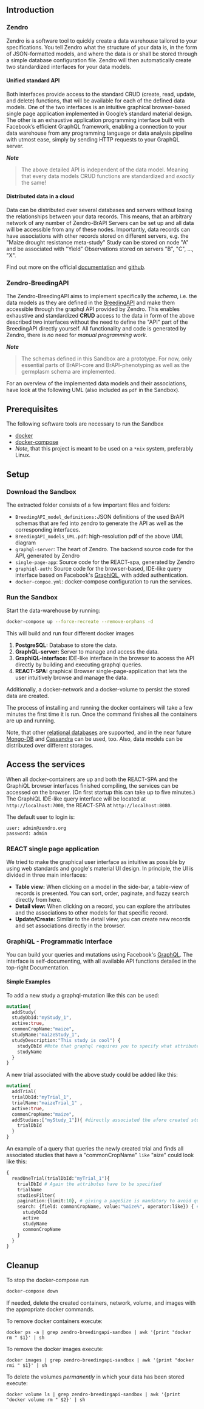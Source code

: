 
## Introduction

### Zendro

Zendro is a software tool to quickly create a data warehouse tailored to your specifications. You tell Zendro what the structure of your data is, in the form of JSON-formatted models, and where the data is or shall be stored through a simple database configuration file. Zendro will then automatically create two standardized interfaces for your data models.

#### Unified standard API

Both interfaces provide access to the standard CRUD \(create, read, update, and delete\) functions, that will be available for each of the defined data models. One of the two interfaces is an intuitive graphical browser-based single page application implemented in Google’s standard material design. The other is an exhaustive application programming interface built with Facebook’s efficient GraphQL framework, enabling a connection to your data warehouse from any programming language or data analysis pipeline with utmost ease, simply by sending HTTP requests to your GraphQL server.

**_Note_**  
>The above detailed API is independent of the data model. Meaning that every data models CRUD functions are standardized and _exactly_ the same!

#### Distributed data in a cloud

Data can be distributed over several databases and servers without losing the relationships between your data records. This means, that an arbitrary network of any number of Zendro-BrAPI Servers can be set up and all data will be accessible from any of these nodes. Importantly, data records can have associations with other records stored on different servers, e.g. the "Maize drought resistance meta-study" Study can be stored on node "A" and be associated with "Yield" Observations stored on servers "B", "C", ..., "X".

Find out more on the official [documentation](https://zendro-dev.github.io/) and [github](https://github.com/Zendro-dev).

### Zendro-BreedingAPI

The Zendro-BreedingAPI aims to implement specifically the _schema_, i.e. the data models as they are defined in the [BreedingAPI](https://brapi.org/) and make them accessible through the graphql API provided by Zendro. This enables exhaustive and standardized **CRUD** access to the data in form of the above described two interfaces without the need to define the "API" part of the BreedingAPI directly yourself. All functionality and code is generated by Zendro, there is _no_ need for _manual programming work_.

**_Note_**   
>The schemas defined in this Sandbox are a prototype. For now, only essential parts of BrAPI-core and BrAPI-phenotyping as well as the germplasm schema are implemented.


For an overview of the implemented data models and their associations, have look at the following UML \(also included as `pdf` in the Sandbox\).

## Prerequisites

The following software tools are necessary to run the Sandbox

* [docker](https://docs.docker.com/)
* [docker-compose](https://docs.docker.com/compose/install/)
* _Note_, that this project is meant to be used on a `*nix` system, preferably Linux.

## Setup

### Download the Sandbox

The extracted folder consists of a few important files and folders:

* `BreedingAPI_model_definitions:`JSON definitions of the used BrAPI schemas that are fed into zendro to generate the API as well as the corresponding interfaces.
* `BreedingAPI_models_UML.pdf`: high-resolution pdf of the above UML diagram
* `graphql-server`: The heart of Zendro. The backend source code for the API, generated by Zendro
* `single-page-app`: Source code for the REACT-spa, generated by Zendro
* `graphiql-auth`: Source code for the browser-based, IDE-like query interface based on Facebook's [GraphiQL](https://github.com/graphql/graphiql), with added authentication.
* `docker-compoe.yml`: docker-compose configuration to run the services.

### Run the Sandbox

Start the data-warehouse by running:

```bash
docker-compose up --force-recreate --remove-orphans -d   
```

This will build and run four different docker images

1. **PostgreSQL:** Database to store the data.
2. **GraphQL-server:** Server to manage and access the data.
3. **GraphiQL-interface:** IDE-like interface in the browser to access the API directly by building and executing graphql queries.
4. **REACT-SPA:** graphical Browser single-page-application that lets the user intuitively browse and manage the data.

Additionally, a docker-network and a docker-volume to persist the stored data are created.

The process of installing and running the docker containers will take a few minutes the first time it is run. Once the command finishes all the containers are up and running.

Note, that other [relational databases](https://sequelize.org/v3/) are supported, and in the near future [Mongo-DB](https://docs.mongodb.com/) and [Cassandra](https://cassandra.apache.org/) can be used, too. Also, data models can be distributed over different storages.

## Access the services

When all docker-containers are up and both the REACT-SPA and the GraphiQL browser interfaces finished compiling, the services can be accessed on the browser. \(On first startup this can take up to five minutes.\) The GraphiQL IDE-like query interface will be located at `http://localhost:7000`, the REACT-SPA at `http://localhost:8080`.

The default user to login is:

```text
user: admin@zendro.org
password: admin
```

### REACT single page application

We tried to make the graphical user interface as intuitive as possible by using web standards and google's material UI design. In principle, the UI is divided in three main interfaces:

* **Table view:** When clicking on a model in the side-bar, a table-view of records is presented. You can sort, order, paginate, and fuzzy search directly from here.
* **Detail view:** When clicking on a record, you can explore the attributes and the associations to other models for that specific record.
* **Update/Create:** Similar to the detail view, you can create new records and set associations directly in the browser.

### GraphiQL - Programmatic Interface

You can build your queries and mutations using Facebook's [GraphQL](https://graphql.org/). The interface is self-documenting, with all available API functions detailed in the top-right Documentation.

#### Simple Examples

To add a new study a graphql-mutation like this can be used:

```graphql
mutation{
  addStudy(
  studyDbId:"myStudy_1",
  active:true,
  commonCropName:"maize",
  studyName:"maizeStudy_1",
  studyDescription:"This study is cool") {
    studyDbId #Note that graphql requires you to specify what attributes it should return
    studyName
  }
}
```

A new trial associated with the above study could be added like this:

```graphql
mutation{
  addTrial(
  trialDbId:"myTrial_1",
  trialName:"maizeTrial_1" ,
  active:true,
  commonCropName:"maize",
  addStudies:["myStudy_1"]){ #directly associated the afore created study to the new trial
    trialDbId
  }
}
```

An example of a query that queries the newly created trial and finds all associated studies that have a "commonCropName" `like` "aize" could look like this:

```graphql
{
  readOneTrial(trialDbId:"myTrial_1"){
    trialDbId # Again the attributes have to be specified
    trialName
    studiesFilter(
    pagination:{limit:10}, # giving a pageSize is mandatory to avoid querying huge amounts of data 
    search: {field: commonCropName, value:"%aize%", operator:like}) { # define the search
      studyDbId
      active
      studyName
      commonCropName
    }
  }
}
```

## Cleanup

To stop the docker-compose run

```bash
docker-compose down
```

If needed, delete the created containers, network, volume, and images with the appropriate docker commands.

To remove docker containers execute:

```text
docker ps -a | grep zendro-breedingapi-sandbox | awk '{print "docker rm " $1}' | sh
```

To remove the docker images execute:

```text
docker images | grep zendro-breedingapi-sandbox | awk '{print "docker rmi " $1}' | sh
```

To delete the volumes _permanently_ in which your data has been stored execute:

```text
docker volume ls | grep zendro-breedingapi-sandbox | awk '{print "docker volume rm " $2}' | sh
```